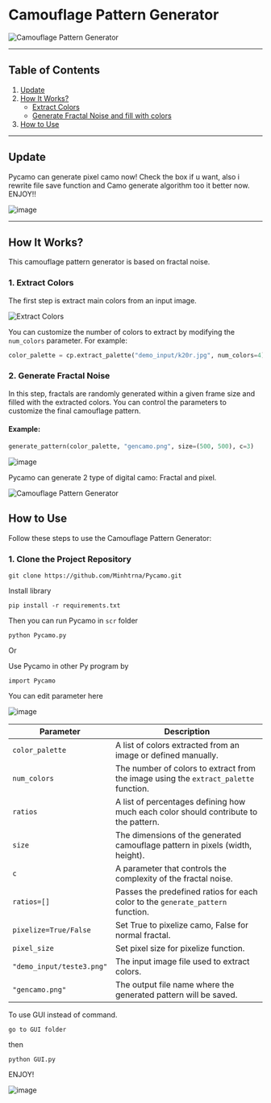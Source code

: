 # Camouflage Pattern Generator

![Camouflage Pattern Generator](https://github.com/user-attachments/assets/fc3c84c4-ce5c-4c6e-8883-b49da995d693)

---

## Table of Contents
1. [Update](#update)  
2. [How It Works?](#how-it-works)  
   - [Extract Colors](#extract-colors)  
   - [Generate Fractal Noise and fill with colors](#generate-fractal-noise)  
3. [How to Use](#how-to-use)

---

## Update

Pycamo can generate pixel camo now! Check the box if u want, also i rewrite file save function and Camo generate algorithm too it better now. ENJOY!!

![image](https://github.com/user-attachments/assets/94d331a7-c8c4-4b1f-b329-8fa41f07f0c0)



---

## How It Works?

This camouflage pattern generator is based on fractal noise.

### 1. Extract Colors

The first step is extract main colors from an input image.

![Extract Colors](https://github.com/user-attachments/assets/5c20d5a4-dee0-44fa-b9ec-ee092a0c42e1)

You can customize the number of colors to extract by modifying the `num_colors` parameter. For example:

```python
color_palette = cp.extract_palette("demo_input/k20r.jpg", num_colors=4)  # Extract 4 main colors
```

### 2. Generate Fractal Noise

In this step, fractals are randomly generated within a given frame size and filled with the extracted colors. You can control the parameters to customize the final camouflage pattern.

#### Example:
```python
generate_pattern(color_palette, "gencamo.png", size=(500, 500), c=3)
```

![image](https://github.com/user-attachments/assets/145a31ce-73c7-49dc-9cf3-edf13d90b646)

Pycamo can generate 2 type of digital camo: Fractal and pixel.

![Camouflage Pattern Generator](https://github.com/user-attachments/assets/5b31e80c-5f0b-4117-91ff-eef7f15abc37)


## How to Use

Follow these steps to use the Camouflage Pattern Generator:

### 1. Clone the Project Repository

```
git clone https://github.com/Minhtrna/Pycamo.git
```

Install library

```
pip install -r requirements.txt
```

Then you can run Pycamo in ```scr``` folder

```
python Pycamo.py
```

Or

Use Pycamo in other Py program by

```
import Pycamo
```


You can edit parameter here 

![image](https://github.com/user-attachments/assets/8af52403-a055-4f43-a4ff-841c4c56eb56)



| **Parameter**       | **Description**                                                                 |
|----------------------|---------------------------------------------------------------------------------|
| `color_palette`      | A list of colors extracted from an image or defined manually.                  |
| `num_colors`         | The number of colors to extract from the image using the `extract_palette` function. |
| `ratios`             | A list of percentages defining how much each color should contribute to the pattern. |
| `size`               | The dimensions of the generated camouflage pattern in pixels (width, height).  |
| `c`                  | A parameter that controls the complexity of the fractal noise.                 |
| `ratios=[]`      | Passes the predefined ratios for each color to the `generate_pattern` function. |
| `pixelize=True/False`  | Set True to pixelize camo, False for normal fractal. |
| `pixel_size`  | Set pixel size for pixelize function. |
| `"demo_input/teste3.png"` | The input image file used to extract colors.                                 |
| `"gencamo.png"`      | The output file name where the generated pattern will be saved.                 |



To use GUI instead of command. 

```
go to GUI folder
```

then 

```
python GUI.py
```

ENJOY!

![image](https://github.com/user-attachments/assets/94d331a7-c8c4-4b1f-b329-8fa41f07f0c0)






